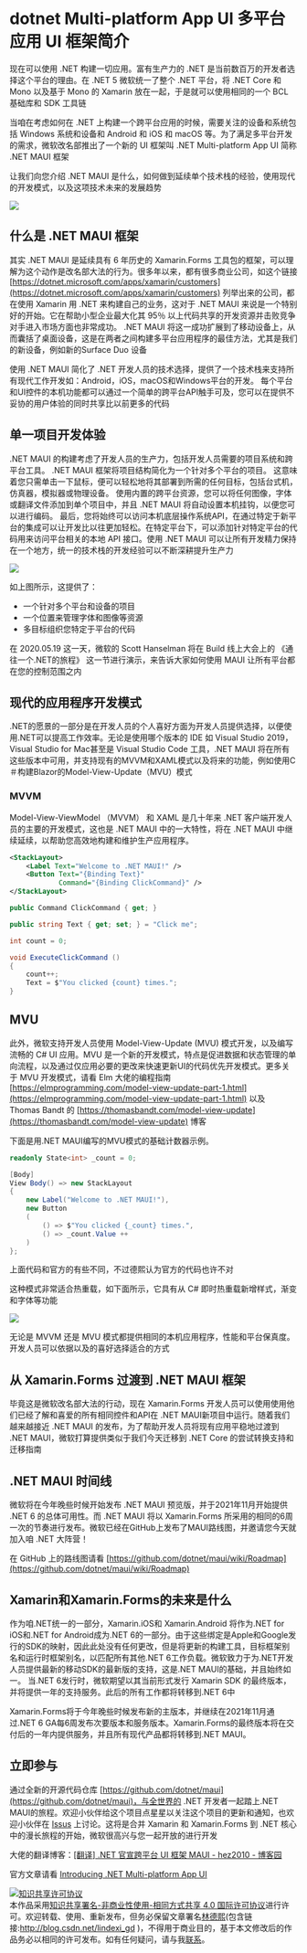 
# dotnet Multi-platform App UI 多平台应用 UI 框架简介

现在可以使用 .NET 构建一切应用。富有生产力的 .NET 是当前数百万的开发者选择这个平台的理由。在 .NET 5 微软统一了整个 .NET 平台，将 .NET Core 和 Mono 以及基于 Mono 的 Xamarin 放在一起，于是就可以使用相同的一个 BCL 基础库和 SDK 工具链

<!--more-->


<!-- CreateTime:5/20/2020 8:38:04 AM -->



当咱在考虑如何在 .NET 上构建一个跨平台应用的时候，需要关注的设备和系统包括 Windows 系统和设备和 Android 和 iOS 和 macOS 等。为了满足多平台开发的需求，微软改名部推出了一个新的 UI 框架叫 .NET Multi-platform App UI 简称 .NET MAUI 框架

让我们向您介绍 .NET MAUI 是什么，如何做到延续单个技术栈的经验，使用现代的开发模式，以及这项技术未来的发展趋势

<!-- ![](image/dotnet Multi-platform App UI 多平台应用 UI 框架简介/dotnet Multi-platform App UI 多平台应用 UI 框架简介0.png) -->

![](http://image.acmx.xyz/lindexi%2F2020520843305122.jpg)

## 什么是 .NET MAUI 框架

其实 .NET MAUI 是延续具有 6 年历史的 Xamarin.Forms 工具包的框架，可以理解为这个动作是改名部大法的行为。很多年以来，都有很多商业公司，如这个链接 [https://dotnet.microsoft.com/apps/xamarin/customers](https://dotnet.microsoft.com/apps/xamarin/customers) 列举出来的公司，都在使用 Xamarin 用 .NET 来构建自己的业务，这对于 .NET MAUI 来说是一个特别好的开始。它在帮助小型企业最大化其 95％ 以上代码共享的开发资源并击败竞争对手进入市场方面也非常成功。 .NET MAUI 将这一成功扩展到了移动设备上，从而囊括了桌面设备，这是在两者之间构建多平台应用程序的最佳方法，尤其是我们的新设备，例如新的Surface Duo 设备

使用 .NET MAUI 简化了 .NET 开发人员的技术选择，提供了一个技术栈来支持所有现代工作开发如：Android，iOS，macOS和Windows平台的开发。 每个平台和UI控件的本机功能都可以通过一个简单的跨平台API触手可及，您可以在提供不妥协的用户体验的同时共享比以前更多的代码

## 单一项目开发体验

.NET MAUI 的构建考虑了开发人员的生产力，包括开发人员需要的项目系统和跨平台工具。 .NET MAUI 框架将项目结构简化为一个针对多个平台的项目。 这意味着您只需单击一下鼠标，便可以轻松地将其部署到所需的任何目标，包括台式机，仿真器，模拟器或物理设备。 使用内置的跨平台资源，您可以将任何图像，字体或翻译文件添加到单个项目中，并且 .NET MAUI 将自动设置本机挂钩，以便您可以进行编码。 最后，您将始终可以访问本机底层操作系统API，在通过特定于新平台的集成可以让开发比以往更加轻松。在特定平台下，可以添加针对特定平台的代码用来访问平台相关的本地 API 接口。使用 .NET MAUI 可以让所有开发精力保持在一个地方，统一的技术栈的开发经验可以不断深耕提升生产力

<!-- ![](image/dotnet Multi-platform App UI 多平台应用 UI 框架简介/dotnet Multi-platform App UI 多平台应用 UI 框架简介1.png) -->

![](http://image.acmx.xyz/lindexi%2F2020520851548517.jpg)

如上图所示，这提供了：

- 一个针对多个平台和设备的项目
- 一个位置来管理字体和图像等资源
- 多目标组织您特定于平台的代码

在 2020.05.19 这一天，微软的 Scott Hanselman 将在 Build 线上大会上的 《通往一个.NET的旅程》 这一节进行演示，来告诉大家如何使用 MAUI 让所有平台都在您的控制范围之内

## 现代的应用程序开发模式

.NET的愿景的一部分是在开发人员的个人喜好方面为开发人员提供选择，以便使用.NET可以提高工作效率。无论是使用哪个版本的 IDE 如 Visual Studio 2019，Visual Studio for Mac甚至是 Visual Studio Code 工具，.NET MAUI 将在所有这些版本中可用，并支持现有的MVVM和XAML模式以及将来的功能，例如使用C＃构建Blazor的Model-View-Update（MVU）模式

### MVVM

Model-View-ViewModel （MVVM） 和 XAML 是几十年来 .NET 客户端开发人员的主要的开发模式，这也是 .NET MAUI 中的一大特性，将在 .NET MAUI 中继续延续，以帮助您高效地构建和维护生产应用程序。

```xml
<StackLayout>
    <Label Text="Welcome to .NET MAUI!" />
    <Button Text="{Binding Text}" 
            Command="{Binding ClickCommand}" />
</StackLayout>
```

```csharp
public Command ClickCommand { get; }

public string Text { get; set; } = "Click me";

int count = 0;

void ExecuteClickCommand ()
{
    count++;
    Text = $"You clicked {count} times.";
}
```

## MVU

此外，微软支持开发人员使用 Model-View-Update (MVU) 模式开发，以及编写流畅的 C# UI 应用。MVU 是一个新的开发模式，特点是促进数据和状态管理的单向流程，以及通过仅应用必要的更改来快速更新UI的代码优先开发模式。更多关于 MVU 开发模式，请看 Elm 大佬的编程指南  [https://elmprogramming.com/model-view-update-part-1.html](https://elmprogramming.com/model-view-update-part-1.html) 以及 Thomas Bandt 的 [https://thomasbandt.com/model-view-update](https://thomasbandt.com/model-view-update) 博客

下面是用.NET MAUI编写的MVU模式的基础计数器示例。

```csharp
readonly State<int> _count = 0;

[Body]
View Body() => new StackLayout
{
    new Label("Welcome to .NET MAUI!"),
    new Button
    (
        () => $"You clicked {_count} times.",
        () => _count.Value ++
    )
};
```

上面代码和官方的有些不同，不过德熙认为官方的代码也许不对

这种模式非常适合热重载，如下面所示，它具有从 C# 即时热重载新增样式，渐变和字体等功能

![](https://devblogs.microsoft.com/dotnet/wp-content/uploads/sites/10/2020/05/maui-03-mvu.gif)

无论是 MVVM 还是 MVU 模式都提供相同的本机应用程序，性能和平台保真度。开发人员可以依据以及的喜好选择适合的方式

## 从 Xamarin.Forms 过渡到 .NET MAUI 框架

毕竟这是微软改名部大法的行动，现在 Xamarin.Forms 开发人员可以使用使用他们已经了解和喜爱的所有相同控件和API在 .NET MAUI新项目中运行。随着我们越来越接近 .NET MAUI 的发布，为了帮助开发人员将现有应用平稳地过渡到 .NET MAUI，微软打算提供类似于我们今天迁移到 .NET Core 的尝试转换支持和迁移指南

## .NET MAUI 时间线

微软将在今年晚些时候开始发布 .NET MAUI 预览版，并于2021年11月开始提供 .NET 6 的总体可用性。而 .NET MAUI 将以 Xamarin.Forms 所采用的相同的6周一次的节奏进行发布。微软已经在GitHub上发布了MAUI路线图，并邀请您今天就加入咱 .NET 大阵营！ 

在 GitHub 上的路线图请看 [https://github.com/dotnet/maui/wiki/Roadmap](https://github.com/dotnet/maui/wiki/Roadmap)

## Xamarin和Xamarin.Forms的未来是什么

作为咱.NET统一的一部分，Xamarin.iOS和 Xamarin.Android 将作为.NET for iOS和.NET for Android成为.NET 6的一部分。由于这些绑定是Apple和Google发行的SDK的映射，因此此处没有任何更改，但是将更新的构建工具，目标框架别名和运行时框架别名，以匹配所有其他.NET 6工作负载。微软致力于为.NET开发人员提供最新的移动SDK的最新版的支持，这是.NET MAUI的基础，并且始终如一。 当.NET 6发行时，微软期望以其当前形式发行 Xamarin SDK 的最终版本，并将提供一年的支持服务。此后的所有工作都将转移到.NET 6中

Xamarin.Forms将于今年晚些时候发布新的主版本，并继续在2021年11月通过.NET 6 GA每6周发布次要版本和服务版本。Xamarin.Forms的最终版本将在交付后的一年内提供服务，并且所有现代产品都将转移到.NET MAUI。

## 立即参与

通过全新的开源代码仓库 [https://github.com/dotnet/maui](https://github.com/dotnet/maui)，与全世界的 .NET 开发者一起踏上.NET MAUI的旅程。欢迎小伙伴给这个项目点星星以关注这个项目的更新和通知，也欢迎小伙伴在 [Issus](https://github.com/dotnet/maui/issues) 上讨论。这将是合并 Xamarin 和 Xamarin.Forms 到 .NET 核心中的漫长旅程的开始，微软很高兴与您一起开放的进行开发

大佬的翻译博客：[[翻译] .NET 官宣跨平台 UI 框架 MAUI - hez2010 - 博客园](https://www.cnblogs.com/hez2010/p/12920729.html )

官方文章请看 [Introducing .NET Multi-platform App UI](https://devblogs.microsoft.com/dotnet/introducing-net-multi-platform-app-ui/ )





<a rel="license" href="http://creativecommons.org/licenses/by-nc-sa/4.0/"><img alt="知识共享许可协议" style="border-width:0" src="https://licensebuttons.net/l/by-nc-sa/4.0/88x31.png" /></a><br />本作品采用<a rel="license" href="http://creativecommons.org/licenses/by-nc-sa/4.0/">知识共享署名-非商业性使用-相同方式共享 4.0 国际许可协议</a>进行许可。欢迎转载、使用、重新发布，但务必保留文章署名[林德熙](http://blog.csdn.net/lindexi_gd)(包含链接:http://blog.csdn.net/lindexi_gd )，不得用于商业目的，基于本文修改后的作品务必以相同的许可发布。如有任何疑问，请与我[联系](mailto:lindexi_gd@163.com)。